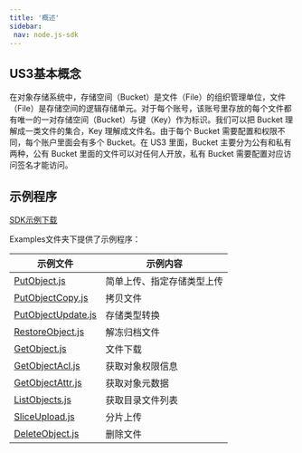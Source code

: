 ```yaml
---
title: '概述'
sidebar:
 nav: node.js-sdk
---
```


## US3基本概念

在对象存储系统中，存储空间（Bucket）是文件（File）的组织管理单位，文件（File）是存储空间的逻辑存储单元。对于每个账号，该账号里存放的每个文件都有唯一的一对存储空间（Bucket）与键（Key）作为标识。我们可以把 Bucket 理解成一类文件的集合，Key 理解成文件名。由于每个 Bucket 需要配置和权限不同，每个账户里面会有多个 Bucket。在 US3 里面，Bucket 主要分为公有和私有两种，公有 Bucket 里面的文件可以对任何人开放，私有 Bucket 需要配置对应访问签名才能访问。



## 示例程序
[SDK示例下载](https://github.com/ufilesdk-dev/S3-Node.JS-SDK)

Examples文件夹下提供了示例程序：

| 示例文件 | 示例内容 |
| -------- | -------- |
| [PutObject.js](https://github.com/ufilesdk-dev/S3-Node.JS-SDK/tree/main/Examples/PutObject.js) | 简单上传、指定存储类型上传 |
| [PutObjectCopy.js](https://github.com/ufilesdk-dev/S3-Node.JS-SDK/tree/main/Examples/PutObjectCopy.js) | 拷贝文件 |
| [PutObjectUpdate.js](https://github.com/ufilesdk-dev/S3-Node.JS-SDK/tree/main/Examples/PutObjectUpdate.js) | 存储类型转换 |
| [RestoreObject.js](https://github.com/ufilesdk-dev/S3-Node.JS-SDK/tree/main/Examples/RestoreObject.js) | 解冻归档文件 |
| [GetObject.js](https://github.com/ufilesdk-dev/S3-Node.JS-SDK/tree/main/Examples/GetObject.js) | 文件下载 |
| [GetObjectAcl.js](https://github.com/ufilesdk-dev/S3-Node.JS-SDK/tree/main/Examples/GetObjectAcl.js) | 获取对象权限信息 |
| [GetObjectAttr.js](https://github.com/ufilesdk-dev/S3-Node.JS-SDK/tree/main/Examples/GetObjectAttr.js) | 获取对象元数据 |
| [ListObjects.js](https://github.com/ufilesdk-dev/S3-Node.JS-SDK/tree/main/Examples/ListObjects.js) | 获取目录文件列表 |
| [SliceUpload.js](https://github.com/ufilesdk-dev/S3-Node.JS-SDK/tree/main/Examples/SliceUpload.js) | 分片上传 |
| [DeleteObject.js](https://github.com/ufilesdk-dev/S3-Node.JS-SDK/tree/main/Examples/DeleteObject.js) | 删除文件 |
